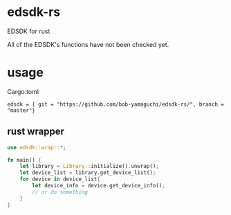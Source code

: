 # edsdk-rs
EDSDK for rust

All of the EDSDK's functions have not been checked yet.

# usage
Cargo.toml
```
edsdk = { git = "https://github.com/bob-yamaguchi/edsdk-rs/", branch = "master"}
```
## rust wrapper
```rust
use edsdk::wrap::*;

fn main() {
    let library = Library::initialize().unwrap();
    let device_list = library.get_device_list();
    for device in device_list{
        let device_info = device.get_device_info();
        // or do something
    }
}
```


